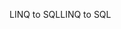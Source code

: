 <span data-ttu-id="7f8b3-101">LINQ to SQL</span><span class="sxs-lookup"><span data-stu-id="7f8b3-101">LINQ to SQL</span></span>
